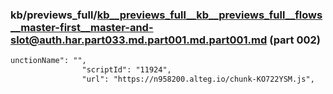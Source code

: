 ### kb/previews_full/kb__previews_full__kb__previews_full__flows__master-first__master-and-slot@auth.har.part033.md.part001.md.part001.md (part 002)

```md
unctionName": "",
                "scriptId": "11924",
                "url": "https://n958200.alteg.io/chunk-KO722YSM.js",
  
```

```
